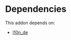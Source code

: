 # Dependencies

This addon depends on:

- [l10n_de](https://github.com/bringout/oca-ocb-l10n_europe/tree/df4e9c04063f84cdc1ffe56f3b52d86963add46e/odoo-bringout-oca-ocb-l10n_de)
